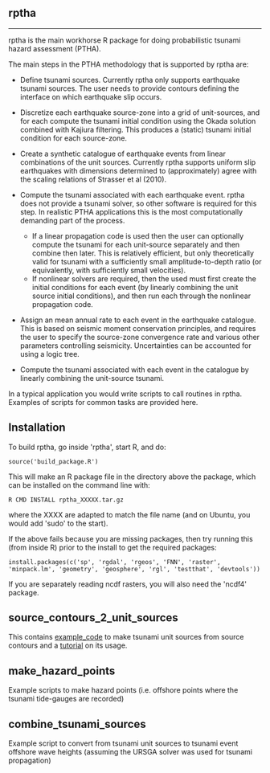 rptha
-----
-----

rptha is the main workhorse R package for doing probabilistic tsunami hazard
assessment (PTHA). 

The main steps in the PTHA methodology that is supported by rptha are:

* Define tsunami sources. Currently rptha only supports earthquake tsunami
sources. The user needs to provide contours defining the interface on
which earthquake slip occurs. 

* Discretize each earthquake source-zone into a grid of unit-sources, and
for each compute the tsunami initial condition using the Okada solution
combined with Kajiura filtering. This produces a (static) tsunami initial
condition for each source-zone.

* Create a synthetic catalogue of earthquake events from linear
combinations of the unit sources. Currently rptha supports uniform slip
earthquakes with dimensions determined to (approximately) agree with the
scaling relations of Strasser et al (2010). 

* Compute the tsunami associated with each earthquake event. rptha does not
provide a tsunami solver, so other software is required for this step. In
realistic PTHA applications this is the most computationally demanding part of
the process. 
  * If a linear propagation code is used then the user can optionally compute
the tsunami for each unit-source separately and then combine then later. This
is relatively efficient, but only theoretically valid for tsunami with a
sufficiently small amplitude-to-depth ratio (or equivalently, with sufficiently
small velocities).
  * If nonlinear solvers are required, then the used must first create the 
initial conditions for each event (by linearly combining the unit source
initial conditions), and then run each through the nonlinear propagation code. 

* Assign an mean annual rate to each event in the earthquake catalogue. This
is based on seismic moment conservation principles, and requires the user to
specify the source-zone convergence rate and various other parameters
controlling seismicity. Uncertainties can be accounted for using a logic tree.

* Compute the tsunami associated with each event in the catalogue by
linearly combining the unit-source tsunami.

In a typical application you would write scripts to call routines in rptha.
Examples of scripts for common tasks are provided here.


Installation
------------

To build rptha, go inside 'rptha', start R, and do:

    source('build_package.R')

This will make an R package file in the directory above the package, which can be installed on the command line with:

    R CMD INSTALL rptha_XXXXX.tar.gz

where the XXXX are adapted to match the file name (and on Ubuntu, you would add 'sudo' to the start).

If the above fails because you are missing packages, then try running this (from inside R) prior to the install to get the required packages:

    install.packages(c('sp', 'rgdal', 'rgeos', 'FNN', 'raster', 'minpack.lm', 'geometry', 'geosphere', 'rgl', 'testthat', 'devtools'))

If you are separately reading ncdf rasters, you will also need the 'ncdf4' package.

source_contours_2_unit_sources
------------------------------

This contains
[example_code](source_contours_2_unit_sources/produce_unit_sources.R) to make
tsunami unit sources from source contours and a
[tutorial](source_contours_2_unit_sources/tutorial.md) on its usage.


make_hazard_points
------------------

Example scripts to make hazard points (i.e. offshore points where the tsunami tide-gauges are recorded)


combine_tsunami_sources
-----------------------
Example script to convert from tsunami unit sources to tsunami event offshore
wave heights (assuming the URSGA solver was used for tsunami propagation)
